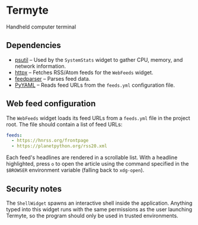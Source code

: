 # Termyte
Handheld computer terminal

## Dependencies

- [psutil](https://pypi.org/project/psutil/) – Used by the `SystemStats` widget to
  gather CPU, memory, and network information.
- [httpx](https://www.python-httpx.org/) – Fetches RSS/Atom feeds for the
  `WebFeeds` widget.
- [feedparser](https://pypi.org/project/feedparser/) – Parses feed data.
- [PyYAML](https://pypi.org/project/PyYAML/) – Reads feed URLs from the
  `feeds.yml` configuration file.

## Web feed configuration

The `WebFeeds` widget loads its feed URLs from a `feeds.yml` file in the project
root.  The file should contain a list of feed URLs:

```yaml
feeds:
  - https://hnrss.org/frontpage
  - https://planetpython.org/rss20.xml
```

Each feed's headlines are rendered in a scrollable list.  With a headline
highlighted, press `o` to open the article using the command specified in the
`$BROWSER` environment variable (falling back to `xdg-open`).

## Security notes

The `ShellWidget` spawns an interactive shell inside the application. Anything
typed into this widget runs with the same permissions as the user launching
Termyte, so the program should only be used in trusted environments.

